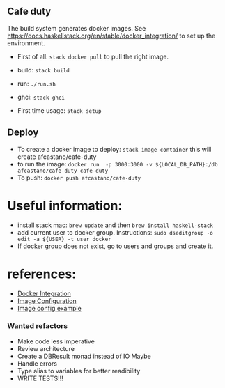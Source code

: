 ## Cafe duty

The build system generates docker images. See https://docs.haskellstack.org/en/stable/docker_integration/ to set up the environment.

- First of all: `stack docker pull` to pull the right image.

- build: `stack build`

- run: `./run.sh`

- ghci: `stack ghci`

- First time usage: `stack setup`


## Deploy
 - To create a docker image to deploy: `stack image container` this will create afcastano/cafe-duty
 - to run the image: `docker run  -p 3000:3000 -v ${LOCAL_DB_PATH}:/db afcastano/cafe-duty cafe-duty`
 - To push: `docker push afcastano/cafe-duty`


# Useful information:
- install stack mac: `brew update` and then `brew install haskell-stack`
- add current user to docker group. Instructions: `sudo dseditgroup -o edit -a ${USER} -t user docker` 
- If docker group does not exist, go to users and groups and create it.

# references:
- [Docker Integration](https://docs.haskellstack.org/en/stable/docker_integration/) 
- [Image Configuration](https://docs.haskellstack.org/en/stable/yaml_configuration/#image)
- [Image config example](http://mdjnewman.me/2016/01/haskell-stack-yesod-docker/)


### Wanted refactors

- Make code less imperative
- Review architecture
- Create a DBResult monad instead of IO Maybe
- Handle errors
- Type alias to variables for better readibility
- WRITE TESTS!!!
